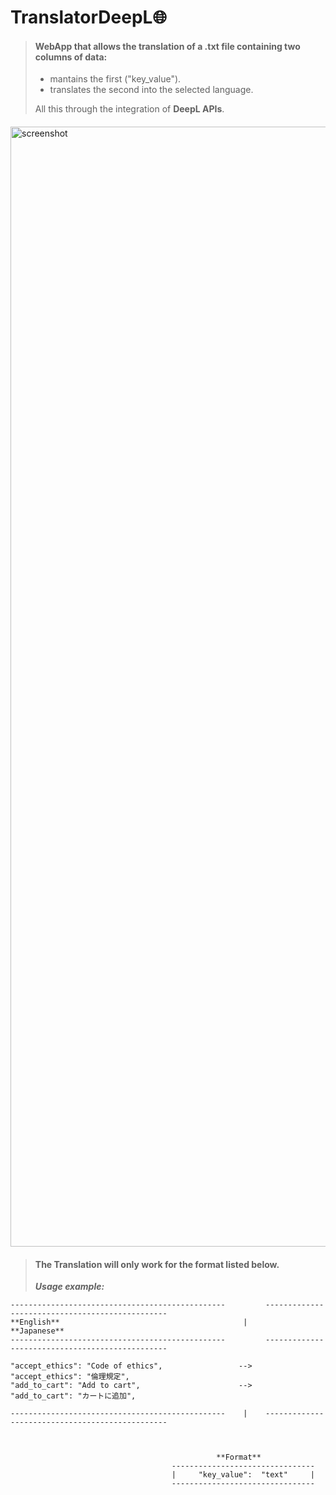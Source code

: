 # TranslatorDeepL🌐
 
> #### WebApp that allows the translation of a .txt file containing two columns of data:
>
> - mantains the first ("key_value").
> - translates the second into the selected language.
>
>  All this through the integration of **DeepL APIs**.
> ####
> ####
<img width="1792" alt="screenshot" src="https://github.com/user-attachments/assets/069d8724-6672-4b52-8de6-e9ee1cc17ebd">
 
> #### **The Translation** will only work for the format listed below.
>
>
> **_Usage example:_**

```
------------------------------------------------         ------------------------------------------------
**English**                                         |      **Japanese**   
------------------------------------------------         ------------------------------------------------
      
"accept_ethics": "Code of ethics",                 -->     "accept_ethics": "倫理規定",
"add_to_cart": "Add to cart",                      -->     "add_to_cart": "カートに追加",
                                                   
------------------------------------------------    |    ------------------------------------------------



                                              **Format**
                                    --------------------------------
                                    |     "key_value":  "text"     |
                                    --------------------------------
```

